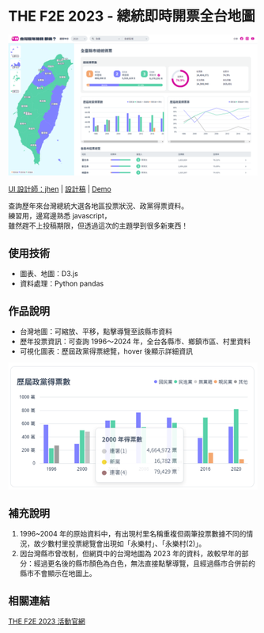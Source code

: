# THE F2E 2023 - 總統即時開票全台地圖
![readme_cover](./images/readme_cover.PNG)

[UI 設計師：jhen](https://2023.thef2e.com/users/12061579704041679194?week=2) | [設計稿](https://www.figma.com/file/WlsKcXrmUd0lL4f8p3d122/2023-The-F2E-%E7%B8%BD%E7%B5%B1?type=design&node-id=4818-2&mode=design&t=xuqOXefpZWHck5Dm-0) | [Demo](https://imshanna.github.io/F2E_2023_Mission2/)

查詢歷年來台灣總統大選各地區投票狀況、政黨得票資料。  
練習用，邊寫邊熟悉 javascript，  
雖然趕不上投稿期限，但透過這次的主題學到很多新東西！  

## 使用技術
- 圖表、地圖：D3.js
- 資料處理：Python pandas

## 作品說明
- 台灣地圖：可縮放、平移，點擊導覽至該縣市資料
- 歷年投票資訊：可查詢 1996～2024 年，全台各縣市、鄉鎮市區、村里資料
- 可視化圖表：歷屆政黨得票總覽，hover 後顯示詳細資訊  

![readme_cover](./images/readme_1.PNG)

## 補充說明
1. 1996~2004 年的原始資料中，有出現村里名稱重複但兩筆投票數據不同的情況，故少數村里投票總覽會出現如「永樂村」、「永樂村(2)」。
2. 因台灣縣市曾改制，但網頁中的台灣地圖為 2023 年的資料，故較早年的部分：經過更名後的縣市顏色為白色，無法直接點擊導覽，且經過縣市合併前的縣市不會顯示在地圖上。

## 相關連結
[THE F2E 2023 活動官網](https://2023.thef2e.com/)